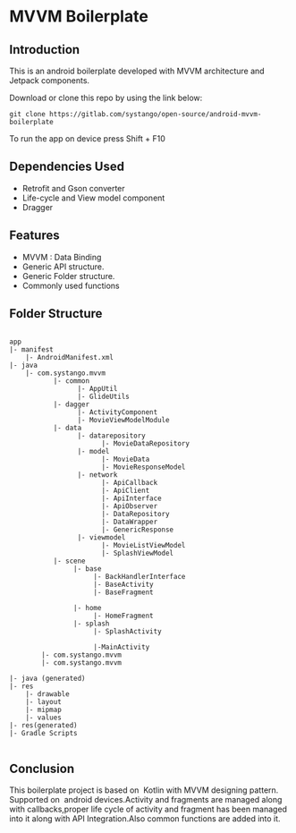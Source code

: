 # MVVM Boilerplate

## Introduction

This is an android boilerplate developed with MVVM architecture and Jetpack components.

Download or clone this repo by using the link below:

```
git clone https://gitlab.com/systango/open-source/android-mvvm-boilerplate

```

To run the app on device press Shift + F10

## Dependencies Used

* Retrofit and Gson converter
* Life-cycle and View model component
* Dragger


## Features

* MVVM : Data Binding
* Generic API structure.
* Generic Folder structure.
* Commonly used functions

## Folder Structure

```

app
|- manifest
    |- AndroidManifest.xml
|- java
    |- com.systango.mvvm
           |- common
                 |- AppUtil
                 |- GlideUtils
           |- dagger
                 |- ActivityComponent
                 |- MovieViewModelModule
           |- data
                 |- datarepository
                       |- MovieDataRepository
                 |- model
                       |- MovieData 
                       |- MovieResponseModel
                 |- network
                       |- ApiCallback
                       |- ApiClient
                       |- ApiInterface
                       |- ApiObserver
                       |- DataRepository
                       |- DataWrapper
                       |- GenericResponse
                 |- viewmodel
                       |- MovieListViewModel
                       |- SplashViewModel
           |- scene
                |- base
                     |- BackHandlerInterface
                     |- BaseActivity
                     |- BaseFragment
             
                |- home
                     |- HomeFragment
                |- splash
                     |- SplashActivity
                     
                     |-MainActivity
        |- com.systango.mvvm
        |- com.systango.mvvm
        
|- java (generated) 
|- res 
    |- drawable
    |- layout
    |- mipmap
    |- values
|- res(generated)  
|- Gradle Scripts


```

## Conclusion

This boilerplate project is based on  Kotlin with MVVM designing pattern. Supported on  android devices.Activity and fragments are managed along with callbacks,proper life cycle of activity and fragment has been managed into it along with API Integration.Also common functions are added into it.
